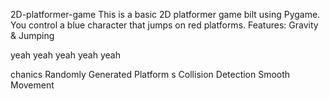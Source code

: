 

 2D-platformer-game
This is a basic 2D platformer game 
bilt using Pygame. You control a blue 
character that jumps on red platforms.
Features: Gravity &amp;
Jumping







yeah yeah yeah yeah yeah

chanics Randomly Generated Platform
s Collision Detection  Smooth Movement

 